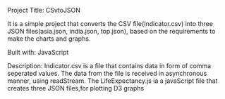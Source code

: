 Project Title: CSvtoJSON

 It is a simple project that converts the CSV file(Indicator.csv) into three JSON files(asia.json, india.json, top.json), based on the requirements to make the charts and graphs. 

Built with: JavaScript

Description: Indicator.csv is a file that contains data in form of comma seperated values. The data from the file is received in asynchronous manner, using readStream. The LifeExpectancy.js ia a javaScript file that creates three JSON files,for plotting D3 graphs

   
